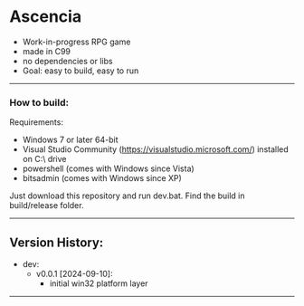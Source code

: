 # Ascencia
- Work-in-progress RPG game
- made in C99
- no dependencies or libs
- Goal: easy to build, easy to run
<hr/>

### How to build:
Requirements:
- Windows 7 or later 64-bit
- Visual Studio Community (https://visualstudio.microsoft.com/) installed on C:\ drive
- powershell (comes with Windows since Vista)
- bitsadmin (comes with Windows since XP)

Just download this repository and run dev.bat.
Find the build in build/release folder.
<hr/>

## Version History:<br/>

- dev:
    - v0.0.1 [2024-09-10]:
	    - initial win32 platform layer
<hr/>